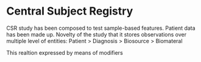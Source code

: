 # Central Subject Registry

CSR study has been composed to test sample-based features.
Patient data has been made up.
Novelty of the study that it stores observations over multiple level of entities: 
Patient > Diagnosis > Biosource > Biomateral

This realtion expressed by means of modifiers
